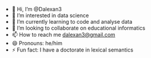 - 👋 Hi, I’m @Dalexan3
- 👀 I’m interested in data science
- 🌱 I’m currently learning to code and analyse data
- 💞️ I’m looking to collaborate on educational informatics
- 📫 How to reach me dalexan3@gmail.com
- 😄 Pronouns: he/him
- ⚡ Fun fact: I have a doctorate in lexical semantics

<!---
Dalexan3/Dalexan3 is a ✨ special ✨ repository because its `README.md` (this file) appears on your GitHub profile.
You can click the Preview link to take a look at your changes.
--->
